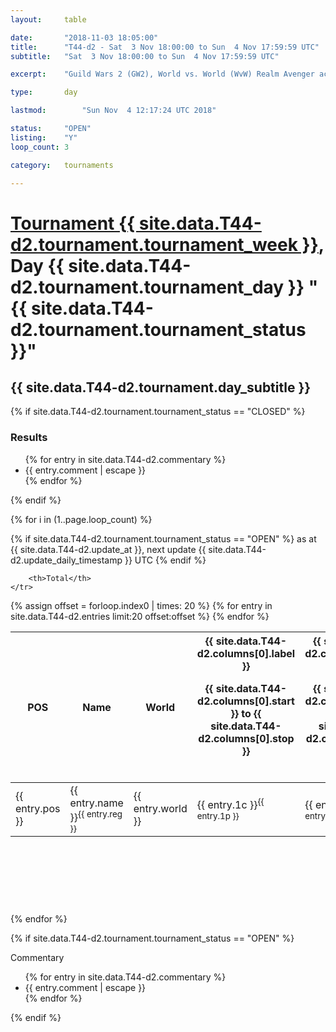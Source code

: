 ```yaml
---
layout: 	table

date: 		"2018-11-03 18:05:00"
title: 		"T44-d2 - Sat  3 Nov 18:00:00 to Sun  4 Nov 17:59:59 UTC"
subtitle: 	"Sat  3 Nov 18:00:00 to Sun  4 Nov 17:59:59 UTC"

excerpt:    "Guild Wars 2 (GW2), World vs. World (WvW) Realm Avenger achivement Tournament. \"Every Kill Counts\""

type:       day

lastmod: 		"Sun Nov  4 12:17:24 UTC 2018"

status:     "OPEN"
listing:    "Y"
loop_count: 3

category: 	tournaments

---
```

<div class="table_header">
    <h1><a href="{{ site.data.T44-d2.tournament.week_url }}">Tournament {{ site.data.T44-d2.tournament.tournament_week }}</a>, Day {{ site.data.T44-d2.tournament.tournament_day }} "{{ site.data.T44-d2.tournament.tournament_status }}"</h1>
    <h2>{{ site.data.T44-d2.tournament.day_subtitle }}</h2> 
</div>

{% if site.data.T44-d2.tournament.tournament_status == "CLOSED" %} 
<div class="commentary">
  <h3>Results</h3>
  <ul>
    {% for entry in site.data.T44-d2.commentary %}
    <li class="commentary_list">{{ entry.comment | escape }}</li>
    {% endfor %}
  </ul>
</div>
{% endif %}


{% for i in (1..page.loop_count) %}

{% if site.data.T44-d2.tournament.tournament_status == "OPEN" %} 
<span class="table_nextupdate">as at {{ site.data.T44-d2.update_at }}, next update {{ site.data.T44-d2.update_daily_timestamp }} UTC</span> 
{% endif %}

<table class="day_table">
  <colgroup>
    <col style="width:18px">
    <col style="width:55px">
    <col style="width:55px">
    <col style="width:12px">
    <col style="width:12px">
    <col style="width:12px">
    <col style="width:12px">
    <col style="width:12px">
    <col style="width:12px">
    <col style="width:12px">
    <col style="width:12px">
    <col style="width:12px">
    <col style="width:12px">
    <col style="width:12px">
    <col style="width:12px">
    <col style="width:12px">
    <col style="width:12px">
    <col style="width:12px">
    <col style="width:12px">
    <col style="width:12px">
    <col style="width:12px">
    <col style="width:12px">
    <col style="width:12px">
    <col style="width:12px">
    <col style="width:12px">
    <col style="width:12px">
    <col style="width:12px">
    <col style="width:18px">
  </colgroup>  
  <thead>
    <tr>
        <th>POS</th>
        <th class="AlignLeft">Name</th>
        <th class="AlignLeft">World</th>

<th><div class="label">{{ site.data.T44-d2.columns[0].label }}<p class="onhover">{{ site.data.T44-d2.columns[0].start }} to {{ site.data.T44-d2.columns[0].stop }}</p></div>​</th>
<th><div class="label">{{ site.data.T44-d2.columns[1].label }}<p class="onhover">{{ site.data.T44-d2.columns[1].start }} to {{ site.data.T44-d2.columns[1].stop }}</p></div>​</th>
<th><div class="label">{{ site.data.T44-d2.columns[2].label }}<p class="onhover">{{ site.data.T44-d2.columns[2].start }} to {{ site.data.T44-d2.columns[2].stop }}</p></div>​</th>
<th><div class="label">{{ site.data.T44-d2.columns[3].label }}<p class="onhover">{{ site.data.T44-d2.columns[3].start }} to {{ site.data.T44-d2.columns[3].stop }}</p></div>​</th>
<th><div class="label">{{ site.data.T44-d2.columns[4].label }}<p class="onhover">{{ site.data.T44-d2.columns[4].start }} to {{ site.data.T44-d2.columns[4].stop }}</p></div>​</th>
<th><div class="label">{{ site.data.T44-d2.columns[5].label }}<p class="onhover">{{ site.data.T44-d2.columns[5].start }} to {{ site.data.T44-d2.columns[5].stop }}</p></div>​</th>
<th><div class="label">{{ site.data.T44-d2.columns[6].label }}<p class="onhover">{{ site.data.T44-d2.columns[6].start }} to {{ site.data.T44-d2.columns[6].stop }}</p></div>​</th>
<th><div class="label">{{ site.data.T44-d2.columns[7].label }}<p class="onhover">{{ site.data.T44-d2.columns[7].start }} to {{ site.data.T44-d2.columns[7].stop }}</p></div>​</th>
<th><div class="label">{{ site.data.T44-d2.columns[8].label }}<p class="onhover">{{ site.data.T44-d2.columns[8].start }} to {{ site.data.T44-d2.columns[8].stop }}</p></div>​</th>
<th><div class="label">{{ site.data.T44-d2.columns[9].label }}<p class="onhover">{{ site.data.T44-d2.columns[9].start }} to {{ site.data.T44-d2.columns[9].stop }}</p></div>​</th>
<th><div class="label">{{ site.data.T44-d2.columns[10].label }}<p class="onhover">{{ site.data.T44-d2.columns[10].start }} to {{ site.data.T44-d2.columns[10].stop }}</p></div>​</th>

<th><div class="label">{{ site.data.T44-d2.columns[11].label }}<p class="onhover">{{ site.data.T44-d2.columns[11].start }} to {{ site.data.T44-d2.columns[11].stop }}</p></div>​</th>
<th><div class="label">{{ site.data.T44-d2.columns[12].label }}<p class="onhover">{{ site.data.T44-d2.columns[12].start }} to {{ site.data.T44-d2.columns[12].stop }}</p></div>​</th>
<th><div class="label">{{ site.data.T44-d2.columns[13].label }}<p class="onhover">{{ site.data.T44-d2.columns[13].start }} to {{ site.data.T44-d2.columns[13].stop }}</p></div>​</th>
<th><div class="label">{{ site.data.T44-d2.columns[14].label }}<p class="onhover">{{ site.data.T44-d2.columns[14].start }} to {{ site.data.T44-d2.columns[14].stop }}</p></div>​</th>
<th><div class="label">{{ site.data.T44-d2.columns[15].label }}<p class="onhover">{{ site.data.T44-d2.columns[15].start }} to {{ site.data.T44-d2.columns[15].stop }}</p></div>​</th>
<th><div class="label">{{ site.data.T44-d2.columns[16].label }}<p class="onhover">{{ site.data.T44-d2.columns[16].start }} to {{ site.data.T44-d2.columns[16].stop }}</p></div>​</th>
<th><div class="label">{{ site.data.T44-d2.columns[17].label }}<p class="onhover">{{ site.data.T44-d2.columns[17].start }} to {{ site.data.T44-d2.columns[17].stop }}</p></div>​</th>
<th><div class="label">{{ site.data.T44-d2.columns[18].label }}<p class="onhover">{{ site.data.T44-d2.columns[18].start }} to {{ site.data.T44-d2.columns[18].stop }}</p></div>​</th>
<th><div class="label">{{ site.data.T44-d2.columns[19].label }}<p class="onhover">{{ site.data.T44-d2.columns[19].start }} to {{ site.data.T44-d2.columns[19].stop }}</p></div>​</th>
<th><div class="label">{{ site.data.T44-d2.columns[20].label }}<p class="onhover">{{ site.data.T44-d2.columns[20].start }} to {{ site.data.T44-d2.columns[20].stop }}</p></div>​</th>

<th><div class="label">{{ site.data.T44-d2.columns[21].label }}<p class="onhover">{{ site.data.T44-d2.columns[21].start }} to {{ site.data.T44-d2.columns[21].stop }}</p></div>​</th>
<th><div class="label">{{ site.data.T44-d2.columns[22].label }}<p class="onhover">{{ site.data.T44-d2.columns[22].start }} to {{ site.data.T44-d2.columns[22].stop }}</p></div>​</th>
<th><div class="label">{{ site.data.T44-d2.columns[23].label }}<p class="onhover">{{ site.data.T44-d2.columns[23].start }} to {{ site.data.T44-d2.columns[23].stop }}</p></div>​</th>

        <th>Total</th>
    </tr>
  </thead>
  {% assign offset = forloop.index0 | times: 20 %}
<tbody>
{% for entry in site.data.T44-d2.entries limit:20 offset:offset %}
  <tr>
    <td class="pl{{ entry.pos }}">{{ entry.pos }}</td>
    <td class="AlignLeft">{{ entry.name }}<sup>{{ entry.reg }}</sup></td>
    <td class="AlignLeft">{{ entry.world }}</td>
    <td class="pl{{ entry.1p }}">{{ entry.1c }}<sup>{{ entry.1p }}</sup></td>
    <td class="pl{{ entry.2p }}">{{ entry.2c }}<sup>{{ entry.2p }}</sup></td>
    <td class="pl{{ entry.3p }}">{{ entry.3c }}<sup>{{ entry.3p }}</sup></td>
    <td class="pl{{ entry.4p }}">{{ entry.4c }}<sup>{{ entry.4p }}</sup></td>
    <td class="pl{{ entry.5p }}">{{ entry.5c }}<sup>{{ entry.5p }}</sup></td>
    <td class="pl{{ entry.6p }}">{{ entry.6c }}<sup>{{ entry.6p }}</sup></td>
    <td class="pl{{ entry.7p }}">{{ entry.7c }}<sup>{{ entry.7p }}</sup></td>
    <td class="pl{{ entry.8p }}">{{ entry.8c }}<sup>{{ entry.8p }}</sup></td>
    <td class="pl{{ entry.9p }}">{{ entry.9c }}<sup>{{ entry.9p }}</sup></td>
    <td class="pl{{ entry.10p }}">{{ entry.10c }}<sup>{{ entry.10p }}</sup></td>
    <td class="pl{{ entry.11p }}">{{ entry.11c }}<sup>{{ entry.11p }}</sup></td>
    <td class="pl{{ entry.12p }}">{{ entry.12c }}<sup>{{ entry.12p }}</sup></td>
    <td class="pl{{ entry.13p }}">{{ entry.13c }}<sup>{{ entry.13p }}</sup></td>
    <td class="pl{{ entry.14p }}">{{ entry.14c }}<sup>{{ entry.14p }}</sup></td>
    <td class="pl{{ entry.15p }}">{{ entry.15c }}<sup>{{ entry.15p }}</sup></td>
    <td class="pl{{ entry.16p }}">{{ entry.16c }}<sup>{{ entry.16p }}</sup></td>
    <td class="pl{{ entry.17p }}">{{ entry.17c }}<sup>{{ entry.17p }}</sup></td>
    <td class="pl{{ entry.18p }}">{{ entry.18c }}<sup>{{ entry.18p }}</sup></td>
    <td class="pl{{ entry.19p }}">{{ entry.19c }}<sup>{{ entry.19p }}</sup></td>
    <td class="pl{{ entry.20p }}">{{ entry.20c }}<sup>{{ entry.20p }}</sup></td>
    <td class="pl{{ entry.21p }}">{{ entry.21c }}<sup>{{ entry.21p }}</sup></td>
    <td class="pl{{ entry.22p }}">{{ entry.22c }}<sup>{{ entry.22p }}</sup></td>
    <td class="pl{{ entry.23p }}">{{ entry.23c }}<sup>{{ entry.23p }}</sup></td>
    <td class="pl{{ entry.24p }}">{{ entry.24c }}<sup>{{ entry.24p }}</sup></td>
    <td>{{ entry.total }}</td>
  </tr>
{% endfor %}  
</tbody>
</table>
<div class="leaderboard">
  <script async src="//pagead2.googlesyndication.com/pagead/js/adsbygoogle.js"></script>
  <!-- 728x90 -->
  <ins class="adsbygoogle"
       style="display:inline-block;width:728px;height:90px"
       data-ad-client="ca-pub-3274917281288240"
       data-ad-slot="3870538733"></ins>
  <script>
  (adsbygoogle = window.adsbygoogle || []).push({});
  </script>    
</div>
<br />
{% endfor %}

{% if site.data.T44-d2.tournament.tournament_status == "OPEN" %} 
<div class="commentary">
  <span class="commentary_title">Commentary</span>
  <ul>
    {% for entry in site.data.T44-d2.commentary %}
    <li class="commentary_list">{{ entry.comment | escape }}</li>
    {% endfor %}
  </ul>
</div>
{% endif %}


